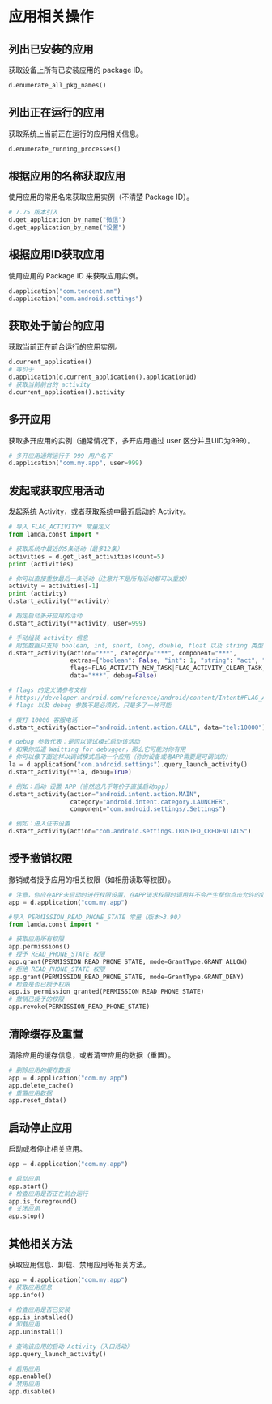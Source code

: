 # 应用相关操作

## 列出已安装的应用

获取设备上所有已安装应用的 package ID。

```python
d.enumerate_all_pkg_names()
```

## 列出正在运行的应用

获取系统上当前正在运行的应用相关信息。

```python
d.enumerate_running_processes()
```

## 根据应用的名称获取应用

使用应用的常用名来获取应用实例（不清楚 Package ID）。

```python
# 7.75 版本引入
d.get_application_by_name("微信")
d.get_application_by_name("设置")
```

## 根据应用ID获取应用

使用应用的 Package ID 来获取应用实例。

```python
d.application("com.tencent.mm")
d.application("com.android.settings")
```

## 获取处于前台的应用

获取当前正在前台运行的应用实例。

```python
d.current_application()
# 等价于
d.application(d.current_application().applicationId)
# 获取当前前台的 activity
d.current_application().activity
```

## 多开应用

获取多开应用的实例（通常情况下，多开应用通过 user 区分并且UID为999）。

```python
# 多开应用通常运行于 999 用户名下
d.application("com.my.app", user=999)
```

## 发起或获取应用活动

发起系统 Activity，或者获取系统中最近启动的 Activity。

```python
# 导入 FLAG_ACTIVITY* 常量定义
from lamda.const import *

# 获取系统中最近的5条活动（最多12条）
activities = d.get_last_activities(count=5)
print (activities)

# 你可以直接重放最后一条活动（注意并不是所有活动都可以重放）
activity = activities[-1]
print (activity)
d.start_activity(**activity)

# 指定启动多开应用的活动
d.start_activity(**activity, user=999)

# 手动组装 activity 信息
# 附加数据只支持 boolean, int, short, long, double, float 以及 string 类型
d.start_activity(action="***", category="***", component="***",
                 extras={"boolean": False, "int": 1, "string": "act", "float": 1.123},
                 flags=FLAG_ACTIVITY_NEW_TASK|FLAG_ACTIVITY_CLEAR_TASK,
                 data="***", debug=False)

# flags 的定义请参考文档
# https://developer.android.com/reference/android/content/Intent#FLAG_ACTIVITY_BROUGHT_TO_FRONT
# flags 以及 debug 参数不是必须的，只是多了一种可能

# 拨打 10000 客服电话
d.start_activity(action="android.intent.action.CALL", data="tel:10000")

# debug 参数代表：是否以调试模式启动该活动
# 如果你知道 Waitting for debugger，那么它可能对你有用
# 你可以像下面这样以调试模式启动一个应用（你的设备或者APP需要是可调试的）
la = d.application("com.android.settings").query_launch_activity()
d.start_activity(**la, debug=True)

# 例如：启动 设置 APP（当然这几乎等价于直接启动app）
d.start_activity(action="android.intent.action.MAIN",
                 category="android.intent.category.LAUNCHER",
                 component="com.android.settings/.Settings")

# 例如：进入证书设置
d.start_activity(action="com.android.settings.TRUSTED_CREDENTIALS")
```

## 授予撤销权限

撤销或者授予应用的相关权限（如相册读取等权限）。

```python
# 注意，你应在APP未启动时进行权限设置，在APP请求权限时调用并不会产生帮你点击允许的效果。
app = d.application("com.my.app")

#导入 PERMISSION_READ_PHONE_STATE 常量（版本>3.90）
from lamda.const import *

# 获取应用所有权限
app.permissions()
# 授予 READ_PHONE_STATE 权限
app.grant(PERMISSION_READ_PHONE_STATE, mode=GrantType.GRANT_ALLOW)
# 拒绝 READ_PHONE_STATE 权限
app.grant(PERMISSION_READ_PHONE_STATE, mode=GrantType.GRANT_DENY)
# 检查是否已授予权限
app.is_permission_granted(PERMISSION_READ_PHONE_STATE)
# 撤销已授予的权限
app.revoke(PERMISSION_READ_PHONE_STATE)
```

## 清除缓存及重置

清除应用的缓存信息，或者清空应用的数据（重置）。

```python
# 删除应用的缓存数据
app = d.application("com.my.app")
app.delete_cache()
# 重置应用数据
app.reset_data()
```

## 启动停止应用

启动或者停止相关应用。

```python
app = d.application("com.my.app")

# 启动应用
app.start()
# 检查应用是否正在前台运行
app.is_foreground()
# 关闭应用
app.stop()
```

## 其他相关方法

获取应用信息、卸载、禁用应用等相关方法。

```python
app = d.application("com.my.app")
# 获取应用信息
app.info()

# 检查应用是否已安装
app.is_installed()
# 卸载应用
app.uninstall()

# 查询该应用的启动 Activity（入口活动）
app.query_launch_activity()

# 启用应用
app.enable()
# 禁用应用
app.disable()
```
